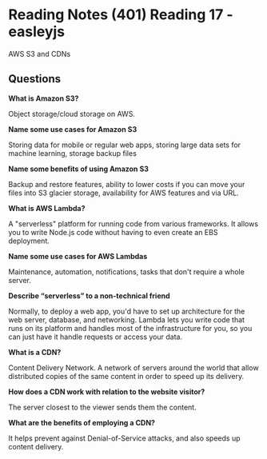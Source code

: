 # Reading Notes (401) Reading 17 - easleyjs

AWS S3 and CDNs

## Questions
**What is Amazon S3?**

Object storage/cloud storage on AWS.

**Name some use cases for Amazon S3**

Storing data for mobile or regular web apps, storing large data sets for machine learning, storage backup files

**Name some benefits of using Amazon S3**

Backup and restore features, ability to lower costs if you can move your files into S3 glacier storage, availability for AWS features and via URL.

**What is AWS Lambda?**

A "serverless" platform for running code from various frameworks. It allows you to write Node.js code without having to even create an EBS deployment.

**Name some use cases for AWS Lambdas**

Maintenance, automation, notifications, tasks that don't require a whole server.

**Describe “serverless” to a non-technical friend**

Normally, to deploy a web app, you'd have to set up architecture for the web server, database, and networking. Lambda lets you write code that runs on its platform and handles most of the infrastructure for you, so you can just have it handle requests or access your data.

**What is a CDN?**

Content Delivery Network. A network of servers around the world that allow distributed copies of the same content in order to speed up its delivery.

**How does a CDN work with relation to the website visitor?**

The server closest to the viewer sends them the content.

**What are the benefits of employing a CDN?**

It helps prevent against Denial-of-Service attacks, and also speeds up content delivery.
